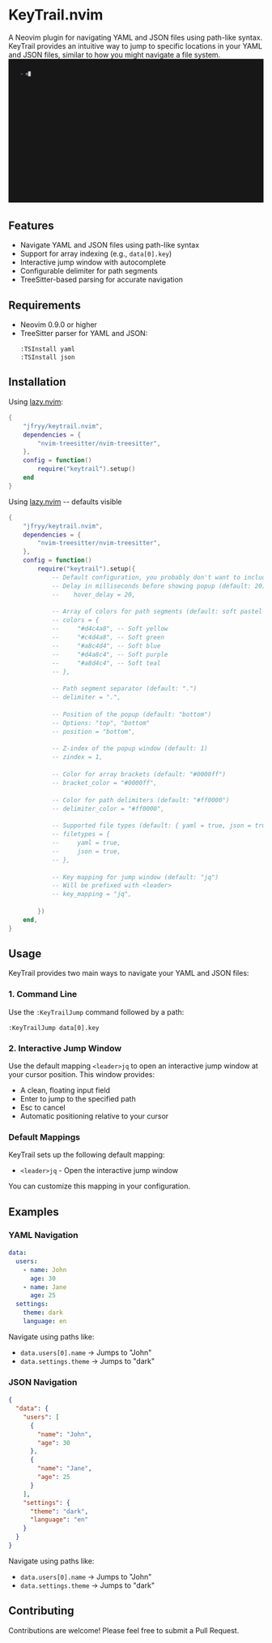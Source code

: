 # KeyTrail.nvim

A Neovim plugin for navigating YAML and JSON files using path-like syntax. KeyTrail provides an intuitive way to jump to specific locations in your YAML and JSON files, similar to how you might navigate a file system.
![Demo](docs/demo.gif)

## Features

- Navigate YAML and JSON files using path-like syntax
- Support for array indexing (e.g., `data[0].key`)
- Interactive jump window with autocomplete
- Configurable delimiter for path segments
- TreeSitter-based parsing for accurate navigation

## Requirements

- Neovim 0.9.0 or higher
- TreeSitter parser for YAML and JSON:
  ```vim
  :TSInstall yaml
  :TSInstall json
  ```

## Installation

Using [lazy.nvim](https://github.com/folke/lazy.nvim):
```lua
{
    "jfryy/keytrail.nvim",
    dependencies = {
        "nvim-treesitter/nvim-treesitter",
    },
    config = function()
        require("keytrail").setup()
    end
}
```


Using [lazy.nvim](https://github.com/folke/lazy.nvim) -- defaults visible
```lua
{
    "jfryy/keytrail.nvim",
    dependencies = {
        "nvim-treesitter/nvim-treesitter",
    },
    config = function()
        require("keytrail").setup({
            -- Default configuration, you probably don't want to include all of this.
            -- Delay in milliseconds before showing popup (default: 20)
            --    hover_delay = 20,

            -- Array of colors for path segments (default: soft pastel colors)
            -- colors = {
            --     "#d4c4a8", -- Soft yellow
            --     "#c4d4a8", -- Soft green
            --     "#a8c4d4", -- Soft blue
            --     "#d4a8c4", -- Soft purple
            --     "#a8d4c4", -- Soft teal
            -- },

            -- Path segment separator (default: ".")
            -- delimiter = ".",

            -- Position of the popup (default: "bottom")
            -- Options: "top", "bottom"
            -- position = "bottom",

            -- Z-index of the popup window (default: 1)
            -- zindex = 1,

            -- Color for array brackets (default: "#0000ff")
            -- bracket_color = "#0000ff",

            -- Color for path delimiters (default: "#ff0000")
            -- delimiter_color = "#ff0000",

            -- Supported file types (default: { yaml = true, json = true })
            -- filetypes = {
            --     yaml = true,
            --     json = true,
            -- },

            -- Key mapping for jump window (default: "jq")
            -- Will be prefixed with <leader>
            -- key_mapping = "jq",

        })
    end,
}
```

## Usage

KeyTrail provides two main ways to navigate your YAML and JSON files:

### 1. Command Line

Use the `:KeyTrailJump` command followed by a path:

```vim
:KeyTrailJump data[0].key
```

### 2. Interactive Jump Window

Use the default mapping `<leader>jq` to open an interactive jump window at your cursor position. This window provides:
- A clean, floating input field
- Enter to jump to the specified path
- Esc to cancel
- Automatic positioning relative to your cursor

### Default Mappings

KeyTrail sets up the following default mapping:

- `<leader>jq` - Open the interactive jump window

You can customize this mapping in your configuration.

## Examples

### YAML Navigation

```yaml
data:
  users:
    - name: John
      age: 30
    - name: Jane
      age: 25
  settings:
    theme: dark
    language: en
```

Navigate using paths like:
- `data.users[0].name` → Jumps to "John"
- `data.settings.theme` → Jumps to "dark"

### JSON Navigation

```json
{
  "data": {
    "users": [
      {
        "name": "John",
        "age": 30
      },
      {
        "name": "Jane",
        "age": 25
      }
    ],
    "settings": {
      "theme": "dark",
      "language": "en"
    }
  }
}
```

Navigate using paths like:
- `data.users[0].name` → Jumps to "John"
- `data.settings.theme` → Jumps to "dark"

## Contributing

Contributions are welcome! Please feel free to submit a Pull Request.


